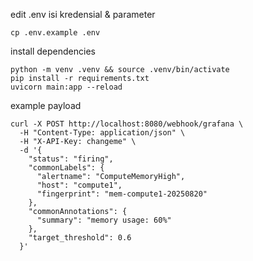 edit .env isi kredensial & parameter
```
cp .env.example .env
```

install dependencies
```
python -m venv .venv && source .venv/bin/activate
pip install -r requirements.txt
uvicorn main:app --reload
```

example payload
```
curl -X POST http://localhost:8080/webhook/grafana \
  -H "Content-Type: application/json" \
  -H "X-API-Key: changeme" \
  -d '{
    "status": "firing",
    "commonLabels": {
      "alertname": "ComputeMemoryHigh",
      "host": "compute1",
      "fingerprint": "mem-compute1-20250820"
    },
    "commonAnnotations": {
      "summary": "memory usage: 60%"
    },
    "target_threshold": 0.6
  }'
```
